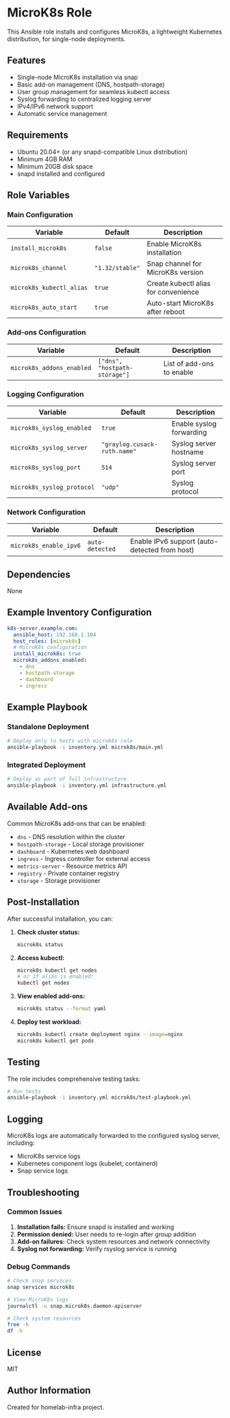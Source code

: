 # MicroK8s Role

This Ansible role installs and configures MicroK8s, a lightweight Kubernetes distribution, for single-node deployments.

## Features

- Single-node MicroK8s installation via snap
- Basic add-on management (DNS, hostpath-storage)
- User group management for seamless kubectl access
- Syslog forwarding to centralized logging server
- IPv4/IPv6 network support
- Automatic service management

## Requirements

- Ubuntu 20.04+ (or any snapd-compatible Linux distribution)
- Minimum 4GB RAM
- Minimum 20GB disk space
- snapd installed and configured

## Role Variables

### Main Configuration

| Variable | Default | Description |
|----------|---------|-------------|
| `install_microk8s` | `false` | Enable MicroK8s installation |
| `microk8s_channel` | `"1.32/stable"` | Snap channel for MicroK8s version |
| `microk8s_kubectl_alias` | `true` | Create kubectl alias for convenience |
| `microk8s_auto_start` | `true` | Auto-start MicroK8s after reboot |

### Add-ons Configuration

| Variable | Default | Description |
|----------|---------|-------------|
| `microk8s_addons_enabled` | `["dns", "hostpath-storage"]` | List of add-ons to enable |

### Logging Configuration

| Variable | Default | Description |
|----------|---------|-------------|
| `microk8s_syslog_enabled` | `true` | Enable syslog forwarding |
| `microk8s_syslog_server` | `"graylog.cusack-ruth.name"` | Syslog server hostname |
| `microk8s_syslog_port` | `514` | Syslog server port |
| `microk8s_syslog_protocol` | `"udp"` | Syslog protocol |

### Network Configuration

| Variable | Default | Description |
|----------|---------|-------------|
| `microk8s_enable_ipv6` | `auto-detected` | Enable IPv6 support (auto-detected from host) |

## Dependencies

None

## Example Inventory Configuration

```yaml
k8s-server.example.com:
  ansible_host: 192.168.1.104
  host_roles: [microk8s]
  # MicroK8s configuration
  install_microk8s: true
  microk8s_addons_enabled:
    - dns
    - hostpath-storage
    - dashboard
    - ingress
```

## Example Playbook

### Standalone Deployment

```bash
# Deploy only to hosts with microk8s role
ansible-playbook -i inventory.yml microk8s/main.yml
```

### Integrated Deployment

```bash
# Deploy as part of full infrastructure
ansible-playbook -i inventory.yml infrastructure.yml
```

## Available Add-ons

Common MicroK8s add-ons that can be enabled:

- `dns` - DNS resolution within the cluster
- `hostpath-storage` - Local storage provisioner
- `dashboard` - Kubernetes web dashboard
- `ingress` - Ingress controller for external access
- `metrics-server` - Resource metrics API
- `registry` - Private container registry
- `storage` - Storage provisioner

## Post-Installation

After successful installation, you can:

1. **Check cluster status:**
   ```bash
   microk8s status
   ```

2. **Access kubectl:**
   ```bash
   microk8s kubectl get nodes
   # or if alias is enabled:
   kubectl get nodes
   ```

3. **View enabled add-ons:**
   ```bash
   microk8s status --format yaml
   ```

4. **Deploy test workload:**
   ```bash
   microk8s kubectl create deployment nginx --image=nginx
   microk8s kubectl get pods
   ```

## Testing

The role includes comprehensive testing tasks:

```bash
# Run tests
ansible-playbook -i inventory.yml microk8s/test-playbook.yml
```

## Logging

MicroK8s logs are automatically forwarded to the configured syslog server, including:

- MicroK8s service logs
- Kubernetes component logs (kubelet, containerd)
- Snap service logs

## Troubleshooting

### Common Issues

1. **Installation fails:** Ensure snapd is installed and working
2. **Permission denied:** User needs to re-login after group addition
3. **Add-on failures:** Check system resources and network connectivity
4. **Syslog not forwarding:** Verify rsyslog service is running

### Debug Commands

```bash
# Check snap services
snap services microk8s

# View MicroK8s logs
journalctl -u snap.microk8s.daemon-apiserver

# Check system resources
free -h
df -h
```

## License

MIT

## Author Information

Created for homelab-infra project.
